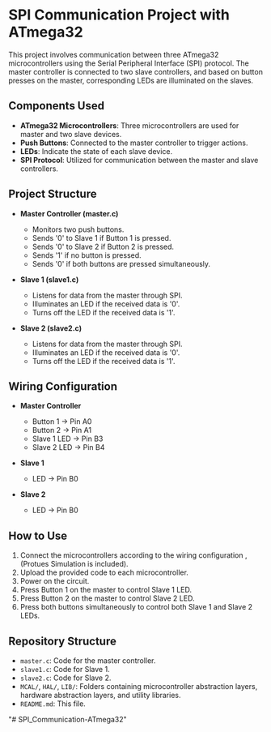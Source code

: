 # SPI Communication Project with ATmega32

This project involves communication between three ATmega32 microcontrollers using the Serial Peripheral Interface (SPI) protocol. The master controller is connected to two slave controllers, and based on button presses on the master, corresponding LEDs are illuminated on the slaves.

## Components Used

- **ATmega32 Microcontrollers**: Three microcontrollers are used for master and two slave devices.
- **Push Buttons**: Connected to the master controller to trigger actions.
- **LEDs**: Indicate the state of each slave device.
- **SPI Protocol**: Utilized for communication between the master and slave controllers.

## Project Structure

- **Master Controller (master.c)**
  - Monitors two push buttons.
  - Sends '0' to Slave 1 if Button 1 is pressed.
  - Sends '0' to Slave 2 if Button 2 is pressed.
  - Sends '1' if no button is pressed.
  - Sends '0' if both buttons are pressed simultaneously.

- **Slave 1 (slave1.c)**
  - Listens for data from the master through SPI.
  - Illuminates an LED if the received data is '0'.
  - Turns off the LED if the received data is '1'.

- **Slave 2 (slave2.c)**
  - Listens for data from the master through SPI.
  - Illuminates an LED if the received data is '0'.
  - Turns off the LED if the received data is '1'.

## Wiring Configuration

- **Master Controller**
  - Button 1 -> Pin A0
  - Button 2 -> Pin A1
  - Slave 1 LED -> Pin B3
  - Slave 2 LED -> Pin B4

- **Slave 1**
  - LED -> Pin B0

- **Slave 2**
  - LED -> Pin B0

## How to Use

1. Connect the microcontrollers according to the wiring configuration , (Protues Simulation is included).
2. Upload the provided code to each microcontroller.
3. Power on the circuit.
4. Press Button 1 on the master to control Slave 1 LED.
5. Press Button 2 on the master to control Slave 2 LED.
6. Press both buttons simultaneously to control both Slave 1 and Slave 2 LEDs.

## Repository Structure

- `master.c`: Code for the master controller.
- `slave1.c`: Code for Slave 1.
- `slave2.c`: Code for Slave 2.
- `MCAL/`, `HAL/`, `LIB/`: Folders containing microcontroller abstraction layers, hardware abstraction layers, and utility libraries.
- `README.md`: This file.


"# SPI_Communication-ATmega32" 
